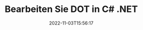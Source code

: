 ---
############################# Static ############################
layout: "auto-gen-editor"
date: 2022-11-03T15:56:17
draft: false
otherformats: doc docx dotx xls xlsx xlsm ppt pptx pptm mobi epub html mhtml txt xml csv pdf xps msg eml

############################# Head ############################
head_title: "DOT-Editor – Bearbeiten Sie DOT in C# .NET"
head_description: "Wie bearbeite ich DOT in C# .NET mit ein paar Zeilen Code? Verwenden Sie GroupDocs-APIs zur Dokumentenverarbeitung, um mehr als 30 Dateiformate zu bearbeiten, zu aktualisieren und zu speichern."

############################# Header ############################
title: "Bearbeiten Sie DOT in C# .NET"
description: "Effektive und robuste DOT-Bearbeitung mit serverseitigem GroupDocs.Editor für C# .NET-APIs, ohne die Verwendung von Software wie Microsoft oder Open Office."
bg_image: "https://cms.admin.containerize.com/templates/aspose/App_Themes/V3/images/bg/header1.png"
bg_overlay: false
button:
    enable: true
    icon: "fas fa-arrow-down"
    label: "Download kostenlose Testversion"
    link: "https://downloads.groupdocs.com/editor/net"

############################# SubMenu ############################
submenu:
    enable: true

    left:
        img_alt: "GroupDocs.Editor for .NET"
        image: "https://cms.admin.containerize.com/templates/groupdocs/images/product-logos/90x90-noborder/groupdocs-editor-net.png"
        product: "GroupDocs.Editor"
        platform: ".NET"

    middle:
        button:

            # button loop
            - link: "https://apireference.groupdocs.com/editor/net"
              text: "API-Referenz"

            # button loop
            - link: "https://github.com/groupdocs-editor"
              text: "Codebeispiele"

            # button loop
            - link: "https://products.groupdocs.app/editor/family"
              text: "Live-Demos"

            # button loop
            - link: "https://purchase.groupdocs.com/pricing/editor/net"
              text: "Preisgestaltung"

    right:
        link_download: "https://downloads.groupdocs.com/editor"
        link_learn: "https://docs.groupdocs.com/editor/net"
        link_buy: "https://purchase.groupdocs.com"

############################# About ############################
about:
    enable: true
    title: "Über die GroupDocs.Editor for .NET-API"
    content: |
        [GroupDocs.Editor for .NET](/de/editor/net/) API ist die richtige Wahl, um Microsoft Word, Excel, PowerPoint, Open Office-Dokumente und -Präsentationen zu bearbeiten. GroupDocs.Editor ist eine eigenständige API, die für serverseitige und Back-End-Systeme geeignet ist, bei denen eine hohe Leistung erforderlich ist. Es ist unabhängig von Software wie Microsoft oder Open Office.

############################# Steps ############################
steps:
    enable: true
    title_left: "Schritte zum Bearbeiten von DOT in C#"
    content_left: |
        [GroupDocs.Editor for .NET](/de/editor/net/) bietet Entwicklern eine einfache und unkomplizierte Möglichkeit, die DOT-Dateien mit wenigen Codezeilen zu bearbeiten.
        * Erstellen Sie eine Instanz der Klasse „Editor“ mit obligatorischem Dateipfad oder Stream und optionaler Klasse „WordProcessingLoadOptions“ und laden Sie die Datei DOT
        * Erstellen und legen Sie die Klasseninstanz „WordProcessingEditOptions“ für das Dateiformat DOT fest
        * Rufen Sie die Methode `Editor.Edit()` auf und erhalten Sie ein DOT-Dokument im HTML-Format, das mit jedem WYSIWYG-Editor einfach bearbeitet werden kann.
        * Rufen Sie die Methode „Editor.Save()“ auf und speichern Sie die bearbeitete DOT-Datei mit der Klasse „WordProcessingSaveOptions“.

        
    title_right: "System Anforderungen"
    content_right: |
        Eine grundlegende Dokumentenbearbeitung mit GroupDocs.Editor for .NET-APIs kann durch die Implementierung einiger einfacher Schritte durchgeführt werden. Unsere APIs werden auf allen wichtigen Plattformen und Betriebssystemen unterstützt. Bevor Sie den folgenden Code ausführen, stellen Sie bitte sicher, dass die folgenden Voraussetzungen auf Ihrem System installiert sind.

        * Betriebssysteme: Microsoft Windows, Linux, MacOS
        * Entwicklungsumgebungen: Microsoft Visual Studio, Xamarin, MonoDevelop
        * Rahmen: .NET Framework, .NET Standard, .NET Core, Mono
        * Holen Sie sich die neueste Version von GroupDocs.Editor for .NET heruntergeladen von [NuGet](https://www.nuget.org/packages/groupdocs.editor)
        
    code: |        
        ```csharp
        // Load the DOT file into Editor with the optional WordProcessingLoadOptions
        Editor editor = new Editor("source.dot", delegate { return new WordProcessingLoadOptions(); });

        // Create and adjust the edit options
        WordProcessingEditOptions editOptions = new WordProcessingEditOptions();

        // Open input DOT document for edit — obtain an intermediate document, that can be edited
        EditableDocument beforeEdit = editor.Edit(editOptions);

        // Grab DOT document content and associated resources from editable document
        string content = beforeEdit.GetContent();

        // Send the content to WYSIWYG-editor, edit it there, and send edited content back to the server-side
        // This step simulates a such operation
        string updatedContent = content.Replace("Subtitle", "Edited subtitle");

        // Grab edited content and resources from WYSIWYG-editor and create a new EditableDocument instance from it
        EditableDocument afterEdit = EditableDocument.FromMarkup(updatedContent, null);

        // Create a save options and select a desired output format
        WordProcessingSaveOptions saveOptions = new WordProcessingSaveOptions(Formats.WordProcessingFormats.Dot);

        // Save edited DOT document to the file
        editor.Save(afterEdit, "edited.dot", saveOptions);
        ```
        
############################# Demos ############################
demos:
    enable: true
    title: "DOT Editor-Live-Demos"
    content: |
        Bearbeiten Sie DOT jetzt, indem Sie die Website [GroupDocs.Editor Live Demos](https://products.groupdocs.app/editor/family) besuchen. Die Live-Demo hat die folgenden Vorteile
        
############################# More Formats ############################
more_formats:
    enable: true
    title: "Andere unterstützte Editoren"
    content: |
        Sie können auch andere Dateiformate bearbeiten. Bitte beachten Sie die vollständige Liste unten.


############################# Back to top ###############################
back_to_top:
    enable: true
---